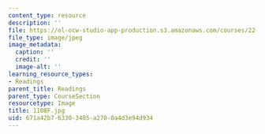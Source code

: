 ```yaml
---
content_type: resource
description: ''
file: https://ol-ocw-studio-app-production.s3.amazonaws.com/courses/22-01-introduction-to-nuclear-engineering-and-ionizing-radiation-fall-2016/671a42b763303405a2700a4d3e94d934_1108F.jpg
file_type: image/jpeg
image_metadata:
  caption: ''
  credit: ''
  image-alt: ''
learning_resource_types:
- Readings
parent_title: Readings
parent_type: CourseSection
resourcetype: Image
title: 1108F.jpg
uid: 671a42b7-6330-3405-a270-0a4d3e94d934
---
```

